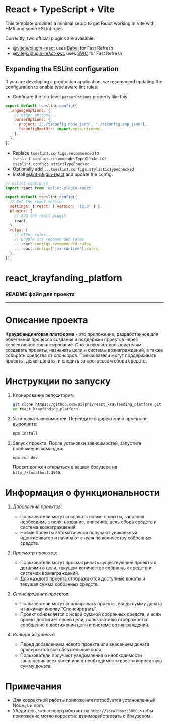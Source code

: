 # React + TypeScript + Vite

This template provides a minimal setup to get React working in Vite with HMR and some ESLint rules.

Currently, two official plugins are available:

- [@vitejs/plugin-react](https://github.com/vitejs/vite-plugin-react/blob/main/packages/plugin-react/README.md) uses [Babel](https://babeljs.io/) for Fast Refresh
- [@vitejs/plugin-react-swc](https://github.com/vitejs/vite-plugin-react-swc) uses [SWC](https://swc.rs/) for Fast Refresh

## Expanding the ESLint configuration

If you are developing a production application, we recommend updating the configuration to enable type aware lint rules:

- Configure the top-level `parserOptions` property like this:

```js
export default tseslint.config({
  languageOptions: {
    // other options...
    parserOptions: {
      project: ['./tsconfig.node.json', './tsconfig.app.json'],
      tsconfigRootDir: import.meta.dirname,
    },
  },
})
```

- Replace `tseslint.configs.recommended` to `tseslint.configs.recommendedTypeChecked` or `tseslint.configs.strictTypeChecked`
- Optionally add `...tseslint.configs.stylisticTypeChecked`
- Install [eslint-plugin-react](https://github.com/jsx-eslint/eslint-plugin-react) and update the config:

```js
// eslint.config.js
import react from 'eslint-plugin-react'

export default tseslint.config({
  // Set the react version
  settings: { react: { version: '18.3' } },
  plugins: {
    // Add the react plugin
    react,
  },
  rules: {
    // other rules...
    // Enable its recommended rules
    ...react.configs.recommended.rules,
    ...react.configs['jsx-runtime'].rules,
  },
})
```
# react_krayfanding_platforn

### README файл для проекта

---

# Описание проекта

**Краудфандинговая платформа** - это приложение, разработанное для облегчения процесса создания и поддержки проектов через коллективное финансирование. Оно позволяет пользователям создавать проекты, назначать цели и системы вознаграждений, а также собирать средства от спонсоров. Пользователи могут поддерживать проекты, делая донаты, и следить за прогрессом сбора средств.

# Инструкции по запуску

1. Клонирование репозитория:
   ```bash
   git clone https://github.com/Dilphi/react_krayfanding_platforn.git
   cd react_krayfanding_platforn
   ```

2. Установка зависимостей:
   Перейдите в директорию проекта и выполните:
   ```bash
   npm install
   ```

3. Запуск проекта:
   После установки зависимостей, запустите приложение командой:
   ```bash
   npm run dev
   ```

   Проект должен открыться в вашем браузере на `http://localhost:3000`.

# Информация о функциональности

1. *Добавление проектов*:
   - Пользователи могут создавать новые проекты, заполняя необходимые поля: название, описание, цель сбора средств и система вознаграждений.
   - Новые проекты автоматически получают уникальный идентификатор и начинают с нуля по количеству собранных средств.

2. *Просмотр проектов*:
   - Пользователи могут просматривать существующие проекты с деталями о цели, текущем количестве собранных средств и системах вознаграждений.
   - Для каждого проекта отображаются доступные донаты и текущая сумма собранных средств.

3. *Спонсирование проектов*:
   - Пользователи могут спонсировать проекты, вводя сумму доната и нажимая кнопку "Спонсировать".
   - Проект обновляется с новой суммой собранных средств, и если проект достигает своей цели, пользователю отображается сообщение о достижении цели и системе вознаграждений.

4. *Валидация данных*:
   - Перед добавлением нового проекта или внесением доната проверяются все обязательные поля.
   - Пользователи получают уведомления о необходимости заполнения всех полей или о необходимости ввести корректную сумму доната.

# Примечания

- Для корректной работы приложения потребуется установленный Node.js и npm.
- Убедитесь, что сервер работает на `http://localhost:3000`, чтобы приложение могло корректно взаимодействовать с браузером.

